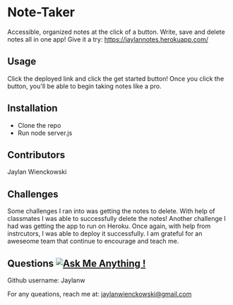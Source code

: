 # Note-Taker
  Accessible, organized notes at the click of a button. Write, save and delete notes all in one app!
  Give it a try:
  https://jaylannotes.herokuapp.com/
  
  
## Usage
Click the deployed link and click the get started button! Once you click the button, you'll be able to begin taking notes like a pro.

## Installation 
- Clone the repo
- Run node server.js
      
## Contributors
  Jaylan Wienckowski

## Challenges
Some challenges I ran into was getting the notes to delete. With help of classmates I was able to successfully delete the notes!
Another challenge I had was getting the app to run on Heroku. Once again, with help from instrcutors, I was able to deploy it successfully. I am grateful for an aweseome team that continue to encourage and teach me.
  
  
## Questions   [![Ask Me Anything !](https://img.shields.io/badge/Ask%20me-anything-1abc9c.svg)](https://GitHub.com/Naereen/ama)

  Github username: Jaylanw
  
  For any queations, reach me at:
  jaylanwienckowski@gmail.com
